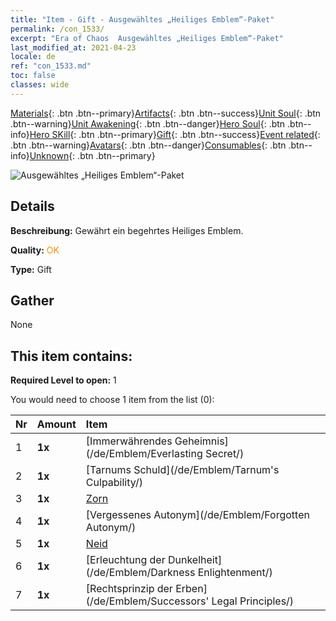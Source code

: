 ```yaml
---
title: "Item - Gift - Ausgewähltes „Heiliges Emblem“-Paket"
permalink: /con_1533/
excerpt: "Era of Chaos  Ausgewähltes „Heiliges Emblem“-Paket"
last_modified_at: 2021-04-23
locale: de
ref: "con_1533.md"
toc: false
classes: wide
---
```

 [Materials](/ItemsDE/){: .btn .btn--primary}[Artifacts](/ItemsDE/Artifacts/){: .btn .btn--success}[Unit Soul](/ItemsDE/UnitSoul/){: .btn .btn--warning}[Unit Awakening](/ItemsDE/UnitAwakening/){: .btn .btn--danger}[Hero Soul](/ItemsDE/HeroSoul/){: .btn .btn--info}[Hero SKill](/ItemsDE/HeroSkill/){: .btn .btn--primary}[Gift](/ItemsDE/Gift/){: .btn .btn--success}[Event related](/ItemsDE/Events/){: .btn .btn--warning}[Avatars](/ItemsDE/Avatars/){: .btn .btn--danger}[Consumables](/ItemsDE/Consumables/){: .btn .btn--info}[Unknown](/ItemsDE/Unknown/){: .btn .btn--primary}

 ![Ausgewähltes „Heiliges Emblem“-Paket](/images/t/i_907089.png)

## Details
 **Beschreibung:** Gewährt ein begehrtes Heiliges Emblem.

 **Quality:** <span style="color: #FF8C00">OK</span>

 **Type:** Gift

## Gather

  None

## This item contains:

 **Required Level to open:** 1

 You would need to choose 1 item from the list (0):

  | Nr | Amount |     Item    |
  |:---|:-------|:------------|
  | 1 |  **1x** | [Immerwährendes Geheimnis](/de/Emblem/Everlasting Secret/) |  | 
  | 2 |  **1x** | [Tarnums Schuld](/de/Emblem/Tarnum's Culpability/) |  | 
  | 3 |  **1x** | [Zorn](/de/Emblem/Anger/) |  | 
  | 4 |  **1x** | [Vergessenes Autonym](/de/Emblem/Forgotten Autonym/) |  | 
  | 5 |  **1x** | [Neid](/de/Emblem/Jealousy/) |  | 
  | 6 |  **1x** | [Erleuchtung der Dunkelheit](/de/Emblem/Darkness Enlightenment/) |  | 
  | 7 |  **1x** | [Rechtsprinzip der Erben](/de/Emblem/Successors' Legal Principles/) |  | 
